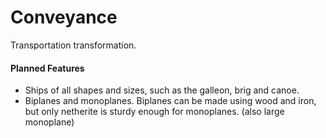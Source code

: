# Conveyance

Transportation transformation.

#### Planned Features

- Ships of all shapes and sizes, such as the galleon, brig and canoe.
- Biplanes and monoplanes. Biplanes can be made using wood and iron, but only netherite is sturdy enough for monoplanes. (also large monoplane)